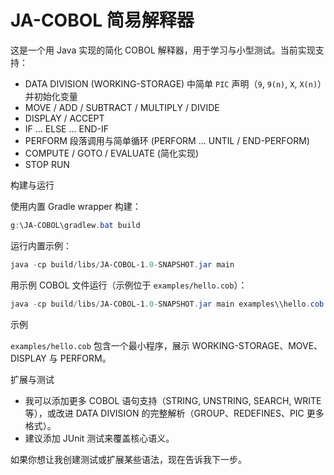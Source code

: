 # JA-COBOL 简易解释器

这是一个用 Java 实现的简化 COBOL 解释器，用于学习与小型测试。当前实现支持：

- DATA DIVISION (WORKING-STORAGE) 中简单 `PIC` 声明（`9`, `9(n)`, `X`, `X(n)`）并初始化变量
- MOVE / ADD / SUBTRACT / MULTIPLY / DIVIDE
- DISPLAY / ACCEPT
- IF ... ELSE ... END-IF
- PERFORM 段落调用与简单循环 (PERFORM ... UNTIL / END-PERFORM)
- COMPUTE / GOTO / EVALUATE (简化实现)
- STOP RUN

构建与运行

使用内置 Gradle wrapper 构建：

```powershell
g:\JA-COBOL\gradlew.bat build
```

运行内置示例：

```powershell
java -cp build/libs/JA-COBOL-1.0-SNAPSHOT.jar main
```

用示例 COBOL 文件运行（示例位于 `examples/hello.cob`）：

```powershell
java -cp build/libs/JA-COBOL-1.0-SNAPSHOT.jar main examples\\hello.cob
```

示例

`examples/hello.cob` 包含一个最小程序，展示 WORKING-STORAGE、MOVE、DISPLAY 与 PERFORM。

扩展与测试

- 我可以添加更多 COBOL 语句支持（STRING, UNSTRING, SEARCH, WRITE 等），或改进 DATA DIVISION 的完整解析（GROUP、REDEFINES、PIC 更多格式）。
- 建议添加 JUnit 测试来覆盖核心语义。 

如果你想让我创建测试或扩展某些语法，现在告诉我下一步。